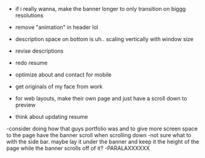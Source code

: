 - if i really wanna, make the banner longer to only transition on biggg resolutions
- remove "animation" in header lol
- description space on bottom is uh.. scaling vertically with window size
- revise descriptions
- redo resume
- optimize about and contact for mobile
- get originals of my face from work

- for web layouts, make their own page and just have a scroll down to preview
- think about updating resume


-consider doing how that guys portfolio was and to give more screen space to the page have the banner scroll when scrolling down
-not sure what to with the side bar. maybe lay it under the banner and keep it the height of the page while the banner scrolls off of it?
-PARALAXXXXXX